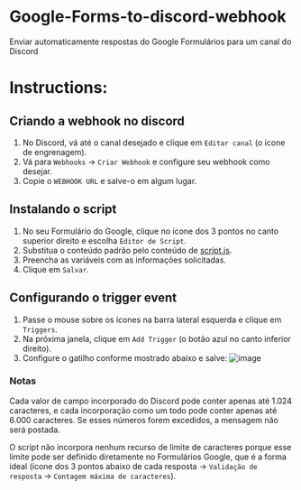 # Google-Forms-to-discord-webhook

Enviar automaticamente respostas do Google Formulários para um canal do Discord

# Instructions:

## Criando a webhook no discord

1. No Discord, vá até o canal desejado e clique em `Editar canal` (o ícone de engrenagem).
2. Vá para `Webhooks` -> `Criar Webhook` e configure seu webhook como desejar.
2. Copie o `WEBHOOK URL` e salve-o em algum lugar.

## Instalando o script

1. No seu Formulário do Google, clique no ícone dos 3 pontos no canto superior direito e escolha `Editor de Script`.
2. Substitua o conteúdo padrão pelo conteúdo de [script.js](https://raw.githubusercontent.com/Chefao-Dev/Google-Forms-to-discord-webhook/main/script.js).
3. Preencha as variáveis ​​com as informações solicitadas.
4. Clique em `Salvar`.

## Configurando o trigger event

1. Passe o mouse sobre os ícones na barra lateral esquerda e clique em `Triggers`.
2. Na próxima janela, clique em `Add Trigger` (o botão azul no canto inferior direito).
3. Configure o gatilho conforme mostrado abaixo e salve:
![image](https://github.com/ManuelFte/Google-Forms-to-Discord/assets/68722732/6455de65-9b29-4ba7-8ba7-3a0b767c0673)

### Notas

Cada valor de campo incorporado do Discord pode conter apenas até 1.024 caracteres, e cada incorporação como um todo pode conter apenas até 6.000 caracteres. Se esses números forem excedidos, a mensagem não será postada.

O script não incorpora nenhum recurso de limite de caracteres porque esse limite pode ser definido diretamente no Formulários Google, que é a forma ideal (ícone dos 3 pontos abaixo de cada resposta -> `Validação de resposta` -> `Contagem máxima de caracteres`).
